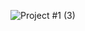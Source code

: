 ![Project #1 (3)](https://github.com/Galal-pic/The-Data-Analysis-Workshop/assets/70837846/2c18a03c-5be8-488b-b863-7833488c7863)
